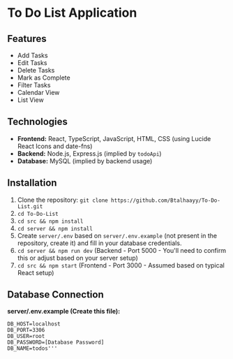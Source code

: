 # To Do List Application

## Features

* Add Tasks
* Edit Tasks
* Delete Tasks
* Mark as Complete
* Filter Tasks
* Calendar View
* List View

## Technologies

* **Frontend:** React, TypeScript, JavaScript, HTML, CSS (using Lucide React Icons and date-fns)
* **Backend:** Node.js, Express.js (implied by `todoApi`)
* **Database:** MySQL (implied by backend usage)


## Installation

1. Clone the repository: `git clone https://github.com/Btalhaayy/To-Do-List.git`
2. `cd To-Do-List`
3. `cd src && npm install`
4. `cd server && npm install`
5. Create `server/.env` based on `server/.env.example` (not present in the repository, create it) and fill in your database credentials.
6. `cd server && npm run dev` (Backend - Port 5000 -  You'll need to confirm this or adjust based on your server setup)
7. `cd src && npm start` (Frontend - Port 3000 - Assumed based on typical React setup)

## Database Connection

**server/.env.example (Create this file):**
```
DB_HOST=localhost
DB_PORT=3306
DB_USER=root
DB_PASSWORD=[Database Password]
DB_NAME=todos'''
